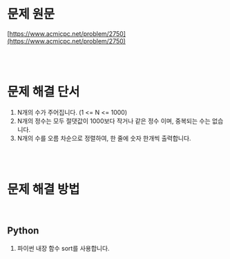 # 문제 원문

[https://www.acmicpc.net/problem/2750](https://www.acmicpc.net/problem/2750)

<br><br>

# 문제 해결 단서

1. N개의 수가 주어집니다. (1 <= N <= 1000)
2. N개의 정수는 모두 절댓값이 1000보다 작거나 같은 정수 이며, 중복되는 수는 없습니다.
3. N개의 수를 오름 차순으로 정렬하여, 한 줄에 숫자 한개씩 출력합니다.

<br><br>

# 문제 해결 방법

<br>

## Python

1. 파이썬 내장 함수 sort를 사용합니다.
